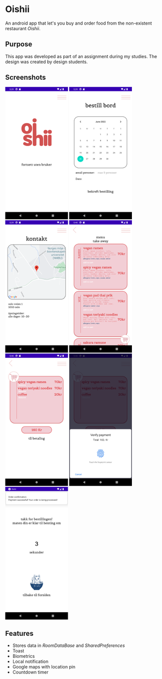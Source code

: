 # Oishii

An android app that let's you buy and order food from the non-existent restaurant *Oishii*. 

## Purpose

This app was developed as part of an assignment during my studies. 
The design was created by design students.

## Screenshots

<img src="images/Screenshot1.png" width="200"> <img src="images/Screenshot2.png" width="200"> <img src="images/Screenshot3.png" width="200"> <img src="images/Screenshot4.png" width="200"> <img src="images/Screenshot5.png" width="200"> <img src="images/Screenshot6.png" width="200"> <img src="images/Screenshot7.png" width="200">

<!--![](readMeImg/Screenshot1.png) ![](readMeImg/Screenshot2.png) ![](readMeImg/Screenshot3.png) -->

## Features

- Stores data in *RoomDataBase* and *SharedPreferences*
- Toast
- Biometrics 
- Local notification
- Google maps with location pin
- Countdown timer
